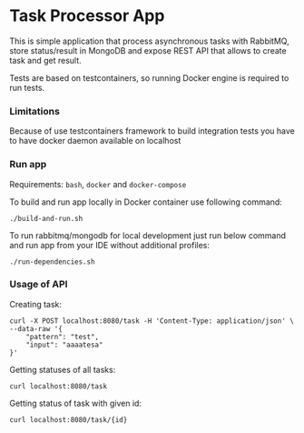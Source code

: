 # Task Processor App

This is simple application that process asynchronous tasks with RabbitMQ,
store status/result in MongoDB and expose REST API that allows to create task and get result.

Tests are based on testcontainers, so running Docker engine is required to run tests.

### Limitations
Because of use testcontainers framework to build integration tests you have to have docker daemon available on localhost

### Run app
Requirements: `bash`, `docker` and `docker-compose`

To build and run app locally in Docker container use following command:
```
./build-and-run.sh
```

To run rabbitmq/mongodb for local development just run below command and run app from your IDE without additional profiles:
```
./run-dependencies.sh
```


### Usage of API

Creating task:
```
curl -X POST localhost:8080/task -H 'Content-Type: application/json' \
--data-raw '{
    "pattern": "test",
    "input": "aaaatesa"
}'
```

Getting statuses of all tasks:
```
curl localhost:8080/task
```

Getting status of task with given id:
```
curl localhost:8080/task/{id}
```
